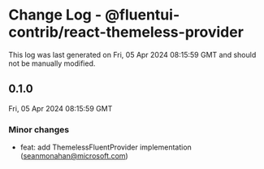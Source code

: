 # Change Log - @fluentui-contrib/react-themeless-provider

This log was last generated on Fri, 05 Apr 2024 08:15:59 GMT and should not be manually modified.

<!-- Start content -->

## 0.1.0

Fri, 05 Apr 2024 08:15:59 GMT

### Minor changes

- feat: add ThemelessFluentProvider implementation (seanmonahan@microsoft.com)
